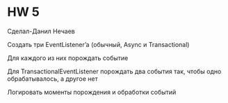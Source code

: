 # HW 5
Сделал-Данил Нечаев

Создать три  EventListener’a (обычный, Async и Transactional)
	
Для каждого из них порождать событие
	
Для TransactionalEventListener порождать два события так, чтобы одно обрабатывалось, а другое нет
	
Логировать моменты порождения и обработки событий
